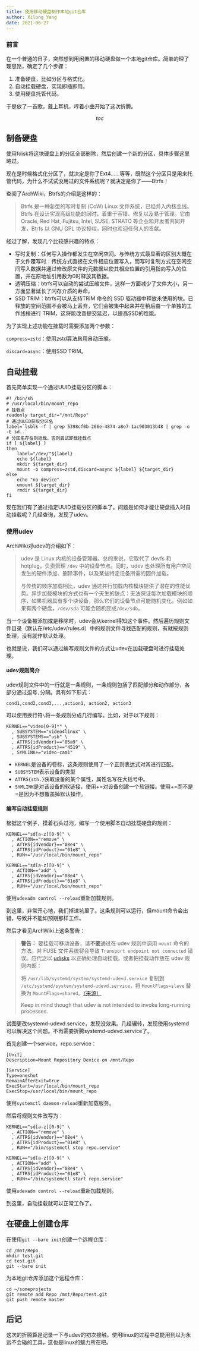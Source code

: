 ```yaml
---
title: 使用移动硬盘制作本地git仓库
author: Xilong Yang
date: 2021-06-27 
---
```


<div class="abstract">

### 前言

在一个普通的日子，突然想到用闲置的移动硬盘做一个本地git仓库。简单的理了理思路，确定了几个步骤：

1. 准备硬盘，比如分区与格式化。
2. 自动挂载硬盘，实现即插即用。
3. 使用硬盘托管代码。

于是放了一首歌，戴上耳机，哼着小曲开始了这次折腾。

</div>

$$toc$$

## 制备硬盘

使用fdisk将这块硬盘上的分区全部删除，然后创建一个新的分区，具体步骤这里略过。

现在是时候格式化分区了，就决定是你了Ext4......等等，既然这个分区只是用来托管代码，为什么不试试没用过的文件系统呢？就决定是你了——Btrfs！

查阅了ArchWiki，Btrfs的介绍是这样的：

> Btrfs 是一种新型的写时复制 (CoW) Linux 文件系统，已经并入内核主线。Btrfs  在设计实现高级功能的同时，着重于容错、修复以及易于管理。它由 Oracle, Red Hat, Fujitsu, Intel, SUSE,  STRATO 等企业和开发者共同开发，Btrfs 以 GNU GPL 协议授权，同时也欢迎任何人的贡献。

经过了解，发现几个比较感兴趣的特点：

* 写时复制：任何写入操作都发生在空闲空间。与传统方式最显著的区别大概在于文件覆写时：传统方式直接在文件相应位置写入，而写时复制方式在空闲空间写入数据并通过修改原文件的元数据以使其相应位置的引用指向写入的位置，并在原地址引用数为0时释放其数据。
* 透明压缩：btrfs可以自动的尝试压缩文件，这样一方面减少了文件大小，另一方面显著延长了闪存介质的寿命。
* SSD TRIM：btrfs可以从支持TRIM 命令的 SSD 驱动器中释放未使用的块。已释放的空间范围不会被马上丢弃，它们会被集中起来并在稍后由一个单独的工作线程进行 TRIM，这将能改善提交延迟，以提高SSD的性能。

为了实现上述功能在挂载时需要添加两个参数：

`compress=zstd`：使用zstd算法启用自动压缩。

`discard=async`：使用SSD TRIM。

## 自动挂载

首先简单实现一个通过UUID挂载分区的脚本：

```shell
#! /bin/sh
# /usr/local/bin/mount_repo
# 挂载点
readonly target_dir="/mnt/Repo"
# 通过UUID获取分区名
label=`lsblk -f | grep 5398cf0b-266e-4874-a8e7-1ac903013b48 | grep -o -E sd..`
# 分区名存在则挂载，否则尝试卸载挂载点
if [ ${label} ]
then
    label="/dev/"${label}
    echo ${label}
    mkdir ${target_dir}
    mount -o compress=zstd,discard=async ${label} ${target_dir}
else
    echo "no device"
    umount ${target_dir}
    rmdir ${target_dir}
fi
```

现在我们有了通过指定UUID挂载分区的脚本了。问题是如何才能让硬盘插入时自动挂载呢？几经查询，发现了udev。

### 使用udev

ArchWiki对udev的介绍如下：

> udev 是 Linux 内核的设备管理器。总的来说，它取代了 devfs 和 hotplug，负责管理 `/dev` 中的设备节点。同时，udev 也处理所有用户空间发生的硬件添加、删除事件，以及某些特定设备所需的固件加载。
>
> 与传统的顺序加载相比，udev 通过并行加载内核模块提供了潜在的性能优势。异步加载模块的方式也有一个天生的缺点：无法保证每次加载模块的顺序，如果机器具有多个块设备，那么它们的设备节点可能随机变化。例如如果有两个硬盘，`/dev/sda` 可能会随机变成`/dev/sdb`。

当一个设备被添加或是移除时，udev会从kernel得知这个事件。然后遍历规则文件目录（默认在/etc/udev/rules.d）中的规则文件寻找匹配的规则，有就按规则处理，没有就作默认处理。

也就是说，我们可以通过编写规则文件的方式让udev在加载硬盘时进行挂载处理。

#### udev规则简介

udev规则文件中的一行就是一条规则，一条规则包括了匹配部分和动作部分，各部分通过逗号`,`分隔。具有如下形式：

```
cond1,cond2,cond3,...,action1, action2, action3
```

可以使用换行符`\`将一条规则分成几行编写。比如，对于以下规则：

```
KERNEL=="video[0-9]*" \
  , SUBSYSTEM=="video4linux" \
  , SUBSYSTEMS=="usb" \
  , ATTRS{idVendor}=="05a9" \
  , ATTRS{idProduct}=="4519" \
  , SYMLINK+="video-cam1"
```

* `KERNEL`是设备的卷标，这条规则使用了一个正则表达式对其进行匹配。
* `SUBSYSTEM`表示设备的类型
* `ATTRS{sth.}`获取设备的某个属性，属性名写在大括号中。
* `SYMLINK`是对该设备的软链接，使用+=对设备创建一个软链接。使用+=而不是=是因为不想覆盖掉默认操作。

#### 编写自动挂载规则

根据这个例子，摸着石头过河，编写一个使用脚本自动挂载硬盘的规则：

```
KERNEL=="sd[a-z][0-9]" \
  , ACTION=="remove" \
  , ATTRS{idVendor}=="08e4" \
  , ATTRS{idProduct}=="01e8" \
  , RUN+="/usr/local/bin/mount_repo" 

KERNEL=="sd[a-z][0-9]" \
  , ACTION=="add" \
  , ATTRS{idVendor}=="08e4" \
  , ATTRS{idProduct}=="01e8" \
  , RUN+="/usr/local/bin/mount_repo"
```

使用`udevadm control --reload`重新加载规则。

到这里，非常开心地，我们掉进坑里了。这条规则可以运行，但mount命令会出错，导致并不能如预期那样工作。

然后才看见ArchWiki上这条警告：

> **警告：** 要挂载可移动设备，请**不要**通过在 udev 规则中调用 `mount` 命令的方法。对 FUSE 文件系统将会导致 `Transport endpoint not connected` 错误。应代之以 [udisks](https://wiki.archlinux.org/title/Udisks_(简体中文)) 以正确处理自动挂载。或者把挂载动作放在 udev 规则内部：
>
> 将 `/usr/lib/systemd/system/systemd-udevd.service` 复制到 `/etc/systemd/system/systemd-udevd.service`，将 `MountFlags=slave` 替换为 `MountFlags=shared`。[（来源）](https://unix.stackexchange.com/a/154318) 
>
> Keep in mind though that udev is not intended to invoke long-running processes.

试图更改systemd-udevd.service，发现没效果。几经辗转，发现使用systemd可以解决这个问题。不再需要折腾systemd-udevd.service了。

首先创建一个service，repo.service：

```
[Unit]
Description=Mount Repository Device on /mnt/Repo

[Service]
Type=oneshot
RemainAfterExit=true
ExecStart=/usr/local/bin/mount_repo
ExecStop=/usr/local/bin/mount_repo
```

使用`systemctl daemon-reload`重新加载服务。

然后将规则文件改写为：

```
KERNEL=="sd[a-z][0-9]" \
  , ACTION=="remove" \
  , ATTRS{idVendor}=="08e4" \
  , ATTRS{idProduct}=="01e8" \
  , RUN+="/bin/systemctl stop repo.service" 

KERNEL=="sd[a-z][0-9]" \
  , ACTION=="add" \
  , ATTRS{idVendor}=="08e4" \
  , ATTRS{idProduct}=="01e8" \
  , RUN+="/bin/systemctl start repo.service"
```

使用`udevadm control --reload`重新加载规则。

到这里，自动挂载就可以正常工作了。

## 在硬盘上创建仓库

在使用`git --bare init`创建一个远程仓库：

```
cd /mnt/Repo
mkdir test.git
cd test.git
git --bare init
```

为本地git仓库添加这个远程仓库：

```
cd ~/someprojects
git remote add Repo /mnt/Repo/test.git
git push remote master
```

## 后记

这次的折腾算是记录一下与udev的初次接触。使用linux的过程中总能用到以为永远不会碰的工具，这也是linux的魅力所在吧。



